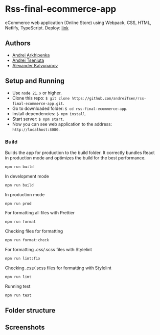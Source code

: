 # Rss-final-ecommerce-app

eCommerce web application (Online Store) using Webpack, CSS, HTML, Netlify, TypeScript.
Deploy: [link](#)

## Authors

- [Andrei Arkhipenka](https://github.com/Arkhipenka)
- [Andrei Tseniuta](https://github.com/AndreiTsen)
- [Alexander Kalyupanov](https://github.com/alexanderkalyupanov)

## Setup and Running

- Use `node 21.x` or higher.
- Clone this repo: `$ git clone https://github.com/andreiTsen/rss-final-ecommerce-app.git`.
- Go to downloaded folder: `$ cd rss-final-ecommerce-app`.
- Install dependencies: `$ npm install`.
- Start server: `$ npm start`.
- Now you can see web application to the address: `http://localhost:8080`.

### Build

Builds the app for production to the build folder. It correctly bundles React in production mode and optimizes the build for the best performance.

```bash
npm run build
```

In development mode

```bash
npm run build
```

In production mode

```bash
npm run prod
```

For formatting all files with Prettier

```bash
npm run format
```

Checking files for formatting

```bash
npm run format:check
```

For formatting _.css/_.scss files with Stylelint

```bash
npm run lint:fix
```

Checking _.css/_.scss files for formatting with Stylelint

```bash
npm run lint
```

Running test

```bash
npm run test
```

## Folder structure


## Screenshots

